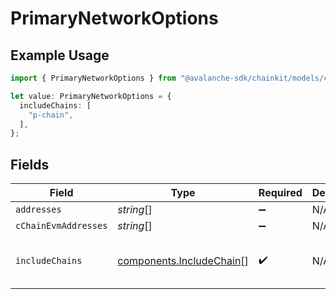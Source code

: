 # PrimaryNetworkOptions

## Example Usage

```typescript
import { PrimaryNetworkOptions } from "@avalanche-sdk/chainkit/models/components";

let value: PrimaryNetworkOptions = {
  includeChains: [
    "p-chain",
  ],
};
```

## Fields

| Field                                                                | Type                                                                 | Required                                                             | Description                                                          | Example                                                              |
| -------------------------------------------------------------------- | -------------------------------------------------------------------- | -------------------------------------------------------------------- | -------------------------------------------------------------------- | -------------------------------------------------------------------- |
| `addresses`                                                          | *string*[]                                                           | :heavy_minus_sign:                                                   | N/A                                                                  |                                                                      |
| `cChainEvmAddresses`                                                 | *string*[]                                                           | :heavy_minus_sign:                                                   | N/A                                                                  |                                                                      |
| `includeChains`                                                      | [components.IncludeChain](../../models/components/includechain.md)[] | :heavy_check_mark:                                                   | N/A                                                                  | [<br/>"p-chain"<br/>]                                                |